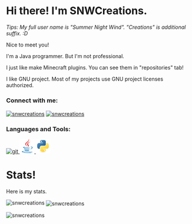 # Hi there! I'm SNWCreations.

_Tips: My full user name is "Summer Night Wind". "Creations" is additional suffix. :D_

Nice to meet you!

I'm a Java programmer. But I'm not professional.

I just like make Minecraft plugins. You can see them in "repositories" tab!

I like GNU project. Most of my projects use GNU project licenses authorized.

<h3 align="left">Connect with me:</h3>
<p align="left">
<a href="https://twitter.com/snwcreations" target="blank"><img align="center" src="https://raw.githubusercontent.com/rahuldkjain/github-profile-readme-generator/master/src/images/icons/Social/twitter.svg" alt="snwcreations" height="30" width="40" /></a>
<a href="mailto:windcheng233@gmail.com" target="blank"><img align="center" src="https://upload.wikimedia.org/wikipedia/commons/7/7e/Gmail_icon_%282020%29.svg" alt="snwcreations" height="30" width="40" /></a>
</p>

<h3 align="left">Languages and Tools:</h3>
<p align="left"> <a href="https://git-scm.com/" target="_blank" rel="noreferrer"> <img src="https://www.vectorlogo.zone/logos/git-scm/git-scm-icon.svg" alt="git" width="40" height="40"/> </a> <a href="https://www.java.com" target="_blank" rel="noreferrer"> <img src="https://raw.githubusercontent.com/devicons/devicon/master/icons/java/java-original.svg" alt="java" width="40" height="40"/> </a> <a href="https://www.python.org" target="_blank" rel="noreferrer"> <img src="https://raw.githubusercontent.com/devicons/devicon/master/icons/python/python-original.svg" alt="python" width="40" height="40"/> </a> </p>

# Stats!

Here is my stats.

<p><img align="left" src="https://github-readme-stats.vercel.app/api/top-langs?username=snwcreations&show_icons=true&locale=en&layout=compact" alt="snwcreations" /></p>

<p>&nbsp;<img align="center" src="https://github-readme-stats.vercel.app/api?username=snwcreations&show_icons=true&locale=en" alt="snwcreations" /></p>

<p><img align="center" src="https://github-readme-streak-stats.herokuapp.com/?user=snwcreations&" alt="snwcreations" /></p>
